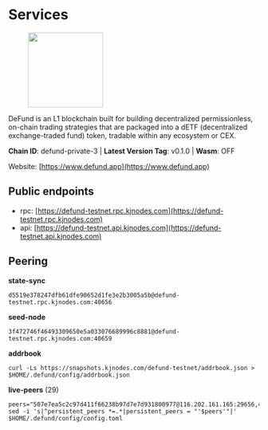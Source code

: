 # Services

<figure><img src="https://raw.githubusercontent.com/kj89/testnet_manuals/main/pingpub/logos/defund.png" width="150" alt=""><figcaption></figcaption></figure>

DeFund is an L1 blockchain built for building decentralized permissionless,  on-chain trading strategies that are packaged into a dETF (decentralized  exchange-traded fund) token, tradable within any ecosystem or CEX.

**Chain ID**: defund-private-3 | **Latest Version Tag**: v0.1.0 | **Wasm**: OFF

Website: [https://www.defund.app](https://www.defund.app)


## Public endpoints

* rpc: [https://defund-testnet.rpc.kjnodes.com](https://defund-testnet.rpc.kjnodes.com)
* api: [https://defund-testnet.api.kjnodes.com](https://defund-testnet.api.kjnodes.com)

## Peering

**state-sync**

```
d5519e378247dfb61dfe90652d1fe3e2b3005a5b@defund-testnet.rpc.kjnodes.com:40656
```

**seed-node**

```
3f472746f46493309650e5a033076689996c8881@defund-testnet.rpc.kjnodes.com:40659
```

**addrbook**
```
curl -Ls https://snapshots.kjnodes.com/defund-testnet/addrbook.json > $HOME/.defund/config/addrbook.json
```

**live-peers** (29)
```
peers="507e7ea5c2c97d411f66238b97d7e7d931800977@116.202.161.165:29656,4e1527a2cc0e42bb15ff296df11f569e44a6d100@94.130.97.149:26656,bad21eb0dd7d2002912acc42a89b66a0deb44a03@65.21.134.202:26576,84c120f1b65467320292ff0a88f453f24079196e@65.109.82.75:36656,ba7d98b76435f2dad0b499429b730b817ddf85e1@45.147.199.214:26656,182cf8af05a1883553b797552eb2a9bab5836713@65.109.84.216:36656,e73a8c70a1e55c4ee14874c659a9084773ea56ed@168.119.227.28:36656,fdb34ea011301410cf6231307287df27befe7049@85.114.142.242:46656,5a1977f1db820b7ee4719abbbff6f721f14176eb@65.109.84.254:36656,ef4cac7e5813a753239239e297efcabc03a07fbb@194.180.176.125:26656,00ddc480c7373130e1086c54173ce2bc5e0e2d45@185.190.140.81:40656,f8b6e9e0c424197192b0574dbfb536a62b357cfb@195.201.237.175:18656,09f8d04b89d6ed15e216a4c7f5469f42d5b90f9b@195.201.241.25:40656,24be58ab07ed513a64b359174c6bb6a17fa112d4@65.109.17.86:41656,5a879e335d22f190dc614488a6a657874b66e260@62.171.162.229:36656,5b6efed49f2d1d51a29a2a1fe5d40a5417aa8578@95.216.100.241:40656,d5519e378247dfb61dfe90652d1fe3e2b3005a5b@65.109.68.190:40656,20151f8b15d6f3ad670f5bfc1c747de72e96fb3f@194.180.176.128:26656,29ac18dffb64164b849b8ec9a29e0d3c32faa86b@62.171.183.6:26656,e734f373258a3c12d8c89a99e7d1124efc93ecab@185.250.148.41:26656,9dd904e70deef1042fc8a0802381fb083f83dc39@5.199.143.159:26656,b5252eac7b8bc4d5d2cc211bc794f8b4e62d2cc4@188.34.154.116:26656,cd53ab15aa53f7fd0f584bb60b253a4d53246867@93.189.30.116:26656,2c4ddd8d4af5405618098648864d1d9975024aa3@95.216.173.157:26656,b1e1758323425265c1db42b0fbaa7ab80612a582@38.242.207.15:40656,31a76ee9a69f97b5bbfe31494d5e159495d1cebb@5.161.127.97:26656,75e38d35a430a9c1ac65249db3d4cab245159a8b@144.91.97.124:26656,606f26956b8387de65010b6fe74cc06b5989c5de@178.63.8.245:60656,667f6c6d694bcd6743e6f42bb6e5996c4c9f16dd@84.244.31.1:26656"
sed -i 's|^persistent_peers *=.*|persistent_peers = "'$peers'"|' $HOME/.defund/config/config.toml
```
